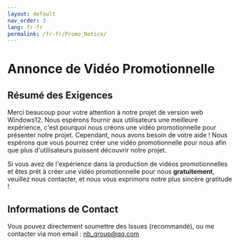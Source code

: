```yaml
---
layout: default
nav_order: 3
lang: fr-fr
permalink: /fr-fr/Promo_Notice/
---
```

# Annonce de Vidéo Promotionnelle

## Résumé des Exigences
Merci beaucoup pour votre attention à notre projet de version web Windows12. Nous espérons fournir aux utilisateurs une meilleure expérience, c'est pourquoi nous créons une vidéo promotionnelle pour présenter notre projet. Cependant, nous avons besoin de votre aide ! Nous espérons que vous pourrez créer une vidéo promotionnelle pour nous afin que plus d'utilisateurs puissent découvrir notre projet.

Si vous avez de l'expérience dans la production de vidéos promotionnelles et êtes prêt à créer une vidéo promotionnelle pour nous **gratuitement**, veuillez nous contacter, et nous vous exprimons notre plus sincère gratitude !

## Informations de Contact
Vous pouvez directement soumettre des Issues (recommandé), ou me contacter via mon email : nb_group@qq.com
